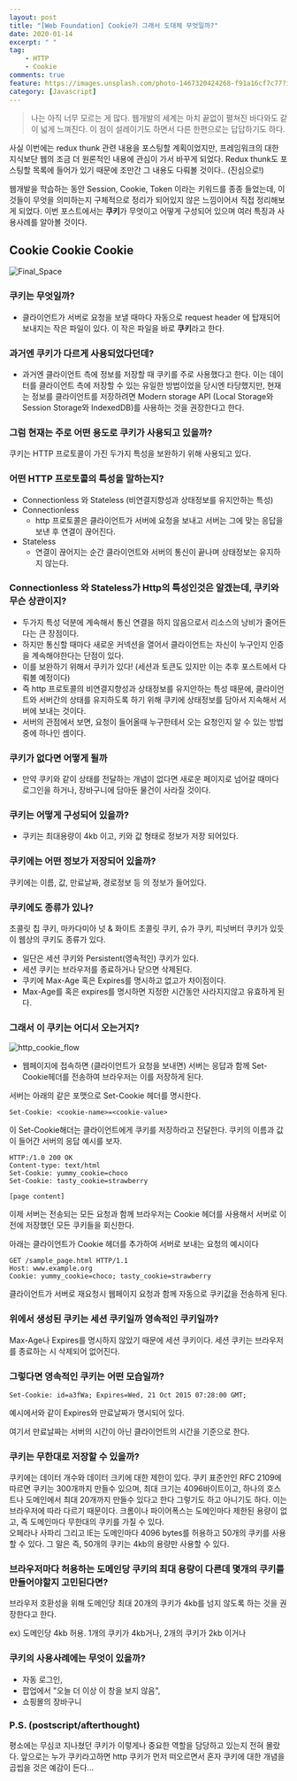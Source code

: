 ```yaml
---
layout: post
title: "[Web Foundation] Cookie가 그래서 도대체 무엇일까?"
date: 2020-01-14
excerpt: " "
tag:
    - HTTP
    - Cookie
comments: true
feature: https://images.unsplash.com/photo-1467320424268-f91a16cf7c77?ixlib=rb-1.2.1&ixid=eyJhcHBfaWQiOjEyMDd9&auto=format&fit=crop&w=1500&q=80
category: [Javascript]
---
```


> 나는 아직 너무 모르는 게 많다. 웹개발의 세계는 마치 끝없이 펼쳐진 바다와도 같이 넓게 느껴진다. 이 점이 설레이기도 하면서 다른 한편으로는 답답하기도 하다. 

사실 이번에는 redux thunk 관련 내용을 포스팅할 계획이었지만, 프레임워크의 대한 지식보단 웹의 조금 더 원론적인 내용에 관심이 가서 바꾸게 되었다. Redux thunk도 포스팅할 목록에 들어가 있기 때문에 조만간 그 내용도 다뤄볼 것이다.. (진심으로!)

웹개발을 학습하는 동안 Session, Cookie, Token 이라는 키워드를 종종 들었는데, 이것들이 무엇을 의미하는지 구체적으로 정리가 되어있지 않은 느낌이어서 직접 정리해보게 되었다. 이번 포스트에서는 **쿠키**가 무엇이고 어떻게 구성되어 있으며 여러 특징과 사용사례를 알아볼 것이다.

## Cookie Cookie Cookie

<img src='https://media3.giphy.com/media/1eEAo5f1NXDtxHLgLM/giphy.gif' alt='Final_Space'>  


### 쿠키는 무엇일까? 

- 클라이언트가 서버로 요청을 보낼 때마다 자동으로 request header 에 탑재되어 보내지는 작은 파일이 있다. 이 작은 파일을 바로 **쿠키**라고 한다.

### 과거엔 쿠키가 다르게 사용되었다던데?

- 과거엔 클라이언트 측에 정보를 저장할 때 쿠키를 주로 사용했다고 한다. 이는 데이터를 클라이언트 측에 저장할 수 있는 유일한 방법이었을 당시엔 타당했지만, 현재는 정보를 클라이언트를 저장하려면 Modern storage API (Local Storage와 Session Storage와 IndexedDB)를 사용하는 것을 권장한다고 한다.

### 그럼 현재는 주로 어떤 용도로 쿠키가 사용되고 있을까?

쿠키는 HTTP 프로토콜이 가진 두가지 특성을 보완하기 위해 사용되고 있다.

### 어떤 HTTP 프로토콜의 특성을 말하는지?

- Connectionless 와 Stateless (비연결지향성과 상태정보를 유지안하는 특성)
- Connectionless
  - http 프로토콜은 클라이언트가 서버에 요청을 보내고 서버는 그에 맞는 응답을 보낸 후 연결이 끊어진다. 
- Stateless
  - 연결이 끊어지는 순간 클라이언트와 서버의 통신이 끝나며 상태정보는 유지하지 않는다.

### Connectionless 와 Stateless가 Http의 특성인것은 알겠는데, 쿠키와 무슨 상관이지?

- 두가지 특성 덕분에 계속해서 통신 연결을 하지 않음으로서 리소스의 낭비가 줄어든다는 큰 장점이다.
- 하지만 통신할 때마다 새로운 커넥션을 열어서 클라이언트는 자신이 누구인지 인증을 계속해야한다는 단점이 있다.
- 이를 보완하기 위해서 쿠키가 있다! (세션과 토큰도 있지만 이는 추후 포스트에서 다뤄볼 예정이다)
- 즉 http 프로토콜의 비연결지향성과 상태정보를 유지안하는 특성 때문에, 클라이언트와 서버간의 상태를 유지하도록 하기 위해 쿠키에 상태정보를 담아서 지속해서 서버에 보내는 것이다.
- 서버의 관점에서 보면, 요청이 들어올때 누구한테서 오는 요청인지 알 수 있는 방법 중에 하나인 셈이다.

### 쿠키가 없다면 어떻게 될까

- 만약 쿠키와 같이 상태를 전달하는 개념이 없다면 새로운 페이지로 넘어갈 때마다 로그인을 하거나, 장바구니에 담아둔 물건이 사라질 것이다. 
### 쿠키는 어떻게 구성되어 있을까?

- 쿠키는 최대용량이 4kb 이고, 키와 값 형태로 정보가 저장 되어있다.

### 쿠키에는 어떤 정보가 저장되어 있을까?

쿠키에는 이름, 값, 만료날짜, 경로정보 등 의 정보가 들어있다.

### 쿠키에도 종류가 있나? 
초콜릿 칩 쿠키, 마카다미아 넛 & 화이트 초콜릿 쿠키, 슈가 쿠키, 피넛버터 쿠키가 있듯이 웹상의 쿠키도 종류가 있다.
 
- 일단은 세션 쿠키와 Persistent(영속적인) 쿠키가 있다. 
- 세션 쿠키는 브라우저를 종료하거나 닫으면 삭제된다. 
- 쿠키에 Max-Age 혹은 Expires를 명시하고 없고가 차이점이다.
- Max-Age를 혹은 expires를 명시하면 지정한 시간동안 사라지지않고 유효하게 된다.

### 그래서 이 쿠키는 어디서 오는거지?

<img src='https://networkencyclopedia.com/wp-content/uploads/2019/10/http-cookies.png' alt='http_cookie_flow'>

- 웹페이지에 접속하면 (클라이언트가 요청을 보내면) 서버는 응답과 함께 Set-Cookie헤더를 전송하여 브라우저는 이를 저장하게 된다.

서버는 아래의 같은 포맷으로 Set-Cookie 헤더를 명시한다.
```
Set-Cookie: <cookie-name>=<cookie-value>
```
이 Set-Cookie해더는 클라이언트에게 쿠키를 저장하라고 전달한다. 쿠키의 이름과 값이 들어간 서버의 응답 예시를 보자. 
```
HTTP:/1.0 200 OK
Content-type: text/html
Set-Cookie: yummy_cookie=choco
Set-Cookie: tasty_cookie=strawberry

[page content]
```
이제 서버는 전송되는 모든 요청과 함께 브라우저는 Cookie 헤더를 사용해서 서버로 이전에 저장했던 모든 쿠키들을 회신한다.

아래는 클라이언트가 Cookie 헤더를 추가하여 서버로 보내는 요청의 예시이다
```
GET /sample_page.html HTTP/1.1
Host: www.example.org
Cookie: yummy_cookie=choco; tasty_cookie=strawberry
```

클라이언트가 서버로 재요청시 웹페이지 요청과 함께 자동으로 쿠키값을 전송하게 된다.

### 위에서 생성된 쿠키는 세션 쿠키일까 영속적인 쿠키일까?

Max-Age나 Expires를 명시하지 않았기 때문에 세션 쿠키이다. 세션 쿠키는 브라우저를 종료하는 시 삭제되어 없어진다.

### 그렇다면 영속적인 쿠키는 어떤 모습일까?

```
Set-Cookie: id=a3fWa; Expires=Wed, 21 Oct 2015 07:28:00 GMT;
```
예시에서와 같이 Expires와 만료날짜가 명시되어 있다. 

여기서 만료날짜는 서버의 시간이 아닌 클라이언트의 시간을 기준으로 한다.

### 쿠키는 무한대로 저장할 수 있을까?

쿠키에는 데이터 개수와 데이터 크키에 대한 제한이 있다. 쿠키 표준안인 RFC 2109에 따르면 쿠키는 300개까지 만들수 있으며, 최대 크기는 4096바이트이고, 하나의 호스트나 도메인에서 최대 20개까지 만들수 있다고 한다 
그렇기도 하고 아니기도 하다. 이는 브라우저에 따라 다르기 때문이다. 크롬이나 파이어폭스는 도메인마다 제한된 용량이 없고, 즉 도메인마다 무한대의 쿠키를 가질 수 있다.  
오페라나 사파리 그리고 IE는 도메인마다 4096 bytes를 허용하고 50개의 쿠키를 사용할 수 있다. 그 말은 즉, 50개의 쿠키는 4kb의 용량만 사용할 수 있다.

### 브라우저마다 허용하는 도메인당 쿠키의 최대 용량이 다른데 몇개의 쿠키를 만들어야할지 고민된다면?

브라우저 호환성을 위해 도메인당 최대 20개의 쿠키가 4kb를 넘지 않도록 하는 것을 권장한다고 한다.

ex) 도메인당 4kb 허용. 1개의 쿠키가 4kb거나, 2개의 쿠키가 2kb 이거나

### 쿠키의 사용사례에는 무엇이 있을까?

- 자동 로그인, 
- 팝업에서 "오늘 더 이상 이 창을 보지 않음", 
- 쇼핑몰의 장바구니



### P.S. (postscript/afterthought)

평소에는 무심코 지나쳤던 쿠키가 이렇게나 중요한 역할을 담당하고 있는지 전혀 몰랐다. 앞으로는 누가 쿠키라고하면 http 쿠키가 먼저 떠오르면서 혼자 쿠키에 대한 개념을 곱씹을 것은 예감이 든다...  